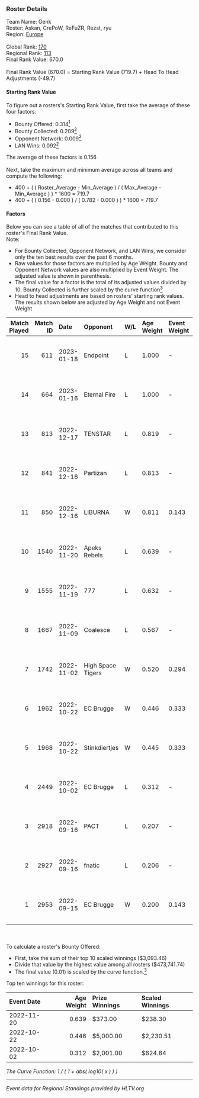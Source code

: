 ### Roster Details<br />
Team Name: Genk<br />
Roster: Askan, CrePoW, ReFuZR, Rezst, ryu<br />
Region: [Europe]( ../standings_europe.md)<br />
<br />
Global Rank: [170](../standings_global.md)<br />
Regional Rank: [113]( ../standings_europe.md)<br />
Final Rank Value:  670.0<br />
<br />
Final Rank Value (670.0) = Starting Rank Value (719.7) + Head To Head Adjustments (-49.7)<br />

#### Starting Rank Value<br />
To figure out a rosters's Starting Rank Value, first take the average of these four factors:<br />
- Bounty Offered: 0.314[<sup>1</sup>](#table2)
- Bounty Collected: 0.209[<sup>2</sup>](#table1)
- Opponent Network: 0.009[<sup>2</sup>](#table1)
- LAN Wins: 0.092[<sup>2</sup>](#table1)

The average of these factors is 0.156<br />
<br />
Next, take the maximum and minimum average across all teams and compute the following:<br />
- 400 + ( ( Roster_Average - Min_Average ) / ( Max_Average - Min_Average ) ) * 1600 = 719.7
- 400 + ( ( 0.156 - 0.000 ) / ( 0.782 - 0.000 ) ) * 1600 = 719.7


#### Factors<br />
Below you can see a table of all of the matches that contributed to this roster's Final Rank Value.<br />
Note:<br />

- For Bounty Collected, Opponent Network, and LAN Wins, we consider only the ten best results over the past 6 months.
- Raw values for those factors are multiplied by Age Weight. Bounty and Opponent Network values are also multiplied by Event Weight. The adjusted value is shown in parenthesis.
- The final value for a factor is the total of its adjusted values divided by 10. Bounty Collected is further scaled by the curve function[<sup>3</sup>](#curveFunction)
- Head to head adjustments are based on rosters' starting rank values. The results shown below are adjusted by Age Weight and not Event Weight
<span id="table1"></span><br />


| Match Played | Match ID | Date       | Opponent          | W/L | Age Weight | Event Weight | Bounty Collected | Opponent Network | LAN Wins  | H2H Adj. | Roster                            |
| -: | -: | :- | :- | :- | :- | :- | :- | :- | :- | -: | :- |
|           15 |      611 | 2023-01-18 | Endpoint          | L   | 1.000      | -            | -                | -                | -         |    -5.79 | Askan, CrePoW, ReFuZR, Rezst, ryu |
|           14 |      664 | 2023-01-16 | Eternal Fire      | L   | 1.000      | -            | -                | -                | -         |    -6.21 | Askan, CrePoW, ReFuZR, Rezst, ryu |
|           13 |      813 | 2022-12-17 | TENSTAR           | L   | 0.819      | -            | -                | -                | -         |   -18.53 | CrePoW, MAGILA, Rezst, ryu, yoom  |
|           12 |      841 | 2022-12-16 | Partizan          | L   | 0.813      | -            | -                | -                | -         |    -8.29 | brzer, CrePoW, Rezst, ryu, yoom   |
|           11 |      850 | 2022-12-16 | LIBURNA           | W   | 0.811      | 0.143        | 0.000 (0.000)    | 0.000 (0.000)    | 0 (0.000) |     3.86 | brzer, CrePoW, ReFuZR, Rezst, ryu |
|           10 |     1540 | 2022-11-20 | Apeks Rebels      | L   | 0.639      | -            | -                | -                | -         |    -8.42 | CrePoW, ReFuZR, Rezst, ryu, yoom  |
|            9 |     1555 | 2022-11-19 | 777               | L   | 0.632      | -            | -                | -                | -         |   -10.57 | CrePoW, ReFuZR, Rezst, ryu, yoom  |
|            8 |     1667 | 2022-11-09 | Coalesce          | L   | 0.567      | -            | -                | -                | -         |    -9.04 | CrePoW, ReFuZR, Rezst, ryu, Xaka  |
|            7 |     1742 | 2022-11-02 | High Space Tigers | W   | 0.520      | 0.294        | 0.001 (0.000)    | 0.000 (0.000)    | 0 (0.000) |     3.97 | CrePoW, ReFuZR, Rezst, ryu, Xaka  |
|            6 |     1962 | 2022-10-22 | EC Brugge         | W   | 0.446      | 0.333        | 0.007 (0.001)    | 0.507 (0.075)    | 1 (0.446) |     8.57 | CrePoW, ReFuZR, Rezst, ryu, Xaka  |
|            5 |     1968 | 2022-10-22 | Stinkdiertjes     | W   | 0.445      | 0.333        | 0.001 (0.000)    | 0.000 (0.000)    | 1 (0.445) |     3.62 | CrePoW, ReFuZR, Rezst, ryu, Xaka  |
|            4 |     2449 | 2022-10-02 | EC Brugge         | L   | 0.312      | -            | -                | -                | -         |    -3.86 | CrePoW, ReFuZR, Rezst, ryu, Xaka  |
|            3 |     2918 | 2022-09-16 | PACT              | L   | 0.207      | -            | -                | -                | -         |    -2.83 | CrePoW, ReFuZR, Rezst, ryu, Xaka  |
|            2 |     2927 | 2022-09-16 | fnatic            | L   | 0.206      | -            | -                | -                | -         |    -0.09 | CrePoW, ReFuZR, Rezst, ryu, Xaka  |
|            1 |     2953 | 2022-09-15 | EC Brugge         | W   | 0.200      | 0.143        | 0.007 (0.000)    | 0.507 (0.014)    | 0 (0.000) |     3.94 | CrePoW, ReFuZR, Rezst, ryu, Xaka  |

<br />
<span id="table2"></span><br />
To calculate a roster's Bounty Offered:<br />

- First, take the sum of their top 10 scaled winnings ($3,093.46)
- Divide that value by the highest value among all rosters ($473,741.74)
- The final value (0.01) is scaled by the curve function.[<sup>3</sup>](#curveFunction)

Top ten winnings for this roster:<br />

| Event Date | Age Weight | Prize Winnings | Scaled Winnings |
| :- | -: | :- | :- |
| 2022-11-20 |      0.639 | $373.00        | $238.30         |
| 2022-10-22 |      0.446 | $5,000.00      | $2,230.51       |
| 2022-10-02 |      0.312 | $2,001.00      | $624.64         |


<span id="curveFunction"></span>_The Curve Function: 1 / ( 1 + abs( log10( x ) ) )_<br />

---
_Event data for Regional Standings provided by HLTV.org_<br />
